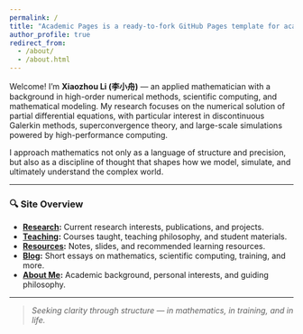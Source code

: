 ```yaml
---
permalink: /
title: "Academic Pages is a ready-to-fork GitHub Pages template for academic personal websites"
author_profile: true
redirect_from: 
  - /about/
  - /about.html
---
```


Welcome! I’m **Xiaozhou Li (李小舟)** — an applied mathematician with a background in high-order numerical methods, scientific computing, and mathematical modeling. My research focuses on the numerical solution of partial differential equations, with particular interest in discontinuous Galerkin methods, superconvergence theory, and large-scale simulations powered by high-performance computing.

I approach mathematics not only as a language of structure and precision, but also as a discipline of thought that shapes how we model, simulate, and ultimately understand the complex world.

---

### 🔍 Site Overview

- **[Research](/research/):** Current research interests, publications, and projects.
- **[Teaching](/teaching/):** Courses taught, teaching philosophy, and student materials.
- **[Resources](/resources/):** Notes, slides, and recommended learning resources.
- **[Blog](/blog/):** Short essays on mathematics, scientific computing, training, and more.
- **[About Me](/about/):** Academic background, personal interests, and guiding philosophy.

---

> *Seeking clarity through structure — in mathematics, in training, and in life.*
